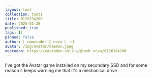 ```yaml
---
layout: toot
collection: toots
title: 0126194200
date: 2025-01-26
published: true
tags: []
pinned: false
author: ⸸ commander ░ nova ⸸ :~$
avatar: /img/avatar/daemon.jpeg
mastodon: https://mastodon.online/@cmdr_nova/0126194200
---
```


I've got the Avatar game installed on my secondary SSD and for some reason it keeps warning me that it's a mechanical drive
